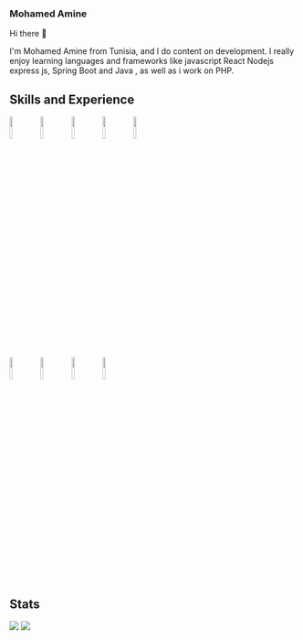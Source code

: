 ### Mohamed Amine 

Hi there :wave:

I'm Mohamed Amine from Tunisia, and I do content on development. I really enjoy learning languages and frameworks like  javascript React Nodejs express js, Spring Boot and Java , as well as i work on PHP.

## Skills and Experience

<code><img width="10%" src="https://www.vectorlogo.zone/logos/w3_html5/w3_html5-ar21.svg"></code>
<code><img width="10%" src="https://www.vectorlogo.zone/logos/w3_css/w3_css-ar21.svg"></code>
<code><img width="10%" src="https://www.vectorlogo.zone/logos/javascript/javascript-ar21.svg"></code>
<code><img width="10%" src="https://www.vectorlogo.zone/logos/java/java-ar21.svg"></code>
<code><img width="10%" src="https://www.vectorlogo.zone/logos/nodejs/nodejs-ar21.svg"></code>


<br />
<code><img width="10%" src="https://www.vectorlogo.zone/logos/expressjs/expressjs-ar21.svg"></code>
<code><img width="10%" src="https://www.vectorlogo.zone/logos/reactjs/reactjs-ar21.svg"></code>
<code><img width="10%" src="https://www.vectorlogo.zone/logos/git-scm/git-scm-ar21.svg"></code>
<code><img width="10%" src="https://www.vectorlogo.zone/logos/github/github-ar21.svg"></code>



## Stats

<img src="https://github-readme-stats.vercel.app/api?username=MO92hamed&show_icons=true"/>

<img src="https://github-readme-stats.vercel.app/api/top-langs?username=MO92hamed&layout=compact"/>



